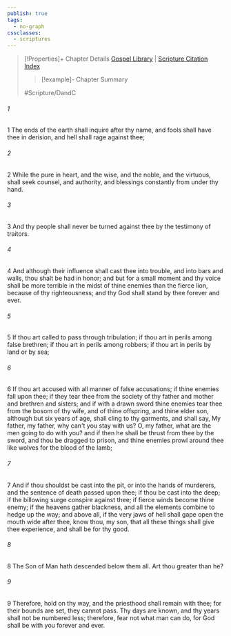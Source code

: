 ```yaml
---
publish: true
tags:
  - no-graph
cssclasses:
  - scriptures
---
```

>[!Properties]+ Chapter Details
>[Gospel Library](https://churchofjesuschrist.org/study/scriptures/dc-testament/dc/122?lang=eng)    |    [Scripture Citation Index](https://scriptures.byu.edu/#12e7a::c12e7a)
>>[!example]- Chapter Summary
>> 
> 
>
>#Scripture/DandC
###### 1
1 The ends of the earth shall inquire after thy name, and fools shall have thee in derision, and hell shall rage against thee;
###### 2
2 While the pure in heart, and the wise, and the noble, and the virtuous, shall seek counsel, and authority, and blessings constantly from under thy hand.
###### 3
3 And thy people shall never be turned against thee by the testimony of traitors.
###### 4
4 And although their influence shall cast thee into trouble, and into bars and walls, thou shalt be had in honor; and but for a small moment and thy voice shall be more terrible in the midst of thine enemies than the fierce lion, because of thy righteousness; and thy God shall stand by thee forever and ever.
###### 5
5 If thou art called to pass through tribulation; if thou art in perils among false brethren; if thou art in perils among robbers; if thou art in perils by land or by sea;
###### 6
6 If thou art accused with all manner of false accusations; if thine enemies fall upon thee; if they tear thee from the society of thy father and mother and brethren and sisters; and if with a drawn sword thine enemies tear thee from the bosom of thy wife, and of thine offspring, and thine elder son, although but six years of age, shall cling to thy garments, and shall say, My father, my father, why can't you stay with us? O, my father, what are the men going to do with you? and if then he shall be thrust from thee by the sword, and thou be dragged to prison, and thine enemies prowl around thee like wolves for the blood of the lamb;
###### 7
7 And if thou shouldst be cast into the pit, or into the hands of murderers, and the sentence of death passed upon thee; if thou be cast into the deep; if the billowing surge conspire against thee; if fierce winds become thine enemy; if the heavens gather blackness, and all the elements combine to hedge up the way; and above all, if the very jaws of hell shall gape open the mouth wide after thee, know thou, my son, that all these things shall give thee experience, and shall be for thy good.
###### 8
8 The Son of Man hath descended below them all. Art thou greater than he?
###### 9
9 Therefore, hold on thy way, and the priesthood shall remain with thee; for their bounds are set, they cannot pass. Thy days are known, and thy years shall not be numbered less; therefore, fear not what man can do, for God shall be with you forever and ever.
